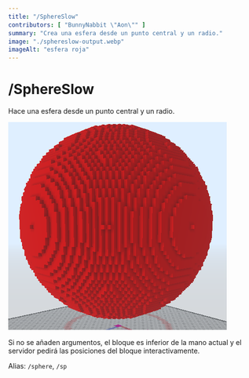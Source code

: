 ```yaml
---
title: "/SphereSlow"
contributors: [ "BunnyNabbit \"Aon\"" ]
summary: "Crea una esfera desde un punto central y un radio."
image: "./sphereslow-output.webp"
imageAlt: "esfera roja"
---
```


# /SphereSlow

Hace una esfera desde un punto central y un radio.

![Esfera roja](./sphereslow-output.webp)

Si no se añaden argumentos, el bloque es inferior de la mano actual y el servidor pedirá las posiciones del bloque interactivamente.

Alias: `/sphere`, `/sp`
